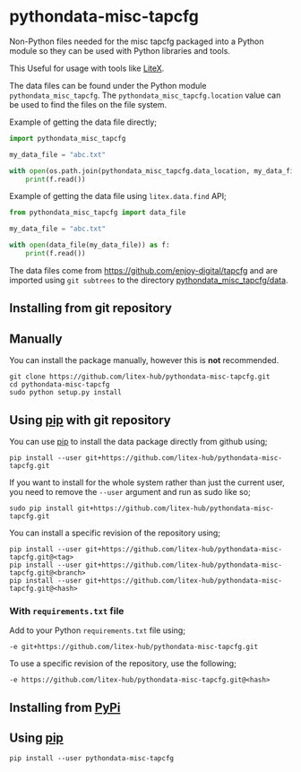 # pythondata-misc-tapcfg

Non-Python  files needed for the misc tapcfg packaged
into a Python module so they can be used with Python libraries and tools.

This Useful for usage with tools like
[LiteX](https://github.com/enjoy-digital/litex.git).

The data files can be found under the Python module `pythondata_misc_tapcfg`. The
`pythondata_misc_tapcfg.location` value can be used to find the files on the file system.

Example of getting the data file directly;
```python
import pythondata_misc_tapcfg

my_data_file = "abc.txt"

with open(os.path.join(pythondata_misc_tapcfg.data_location, my_data_file)) as f:
    print(f.read())
```

Example of getting the data file using `litex.data.find` API;
```python
from pythondata_misc_tapcfg import data_file

my_data_file = "abc.txt"

with open(data_file(my_data_file)) as f:
    print(f.read())
```


The data files come from https://github.com/enjoy-digital/tapcfg
and are imported using `git subtrees` to the directory
[pythondata_misc_tapcfg/data](pythondata_misc_tapcfg/data).



## Installing from git repository

## Manually

You can install the package manually, however this is **not** recommended.

```
git clone https://github.com/litex-hub/pythondata-misc-tapcfg.git
cd pythondata-misc-tapcfg
sudo python setup.py install
```

## Using [pip](https://pip.pypa.io/) with git repository

You can use [pip](https://pip.pypa.io/) to install the data package directly
from github using;

```
pip install --user git+https://github.com/litex-hub/pythondata-misc-tapcfg.git
```

If you want to install for the whole system rather than just the current user,
you need to remove the `--user` argument and run as sudo like so;

```
sudo pip install git+https://github.com/litex-hub/pythondata-misc-tapcfg.git
```

You can install a specific revision of the repository using;
```
pip install --user git+https://github.com/litex-hub/pythondata-misc-tapcfg.git@<tag>
pip install --user git+https://github.com/litex-hub/pythondata-misc-tapcfg.git@<branch>
pip install --user git+https://github.com/litex-hub/pythondata-misc-tapcfg.git@<hash>
```

### With `requirements.txt` file

Add to your Python `requirements.txt` file using;
```
-e git+https://github.com/litex-hub/pythondata-misc-tapcfg.git
```

To use a specific revision of the repository, use the following;
```
-e https://github.com/litex-hub/pythondata-misc-tapcfg.git@<hash>
```

## Installing from [PyPi](https://pypi.org/project/pythondata-misc-tapcfg/)

## Using [pip](https://pip.pypa.io/)

```
pip install --user pythondata-misc-tapcfg
```
